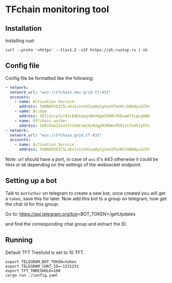 # TFchain monitoring tool

## Installation

Installing rust:

```
curl --proto '=https' --tlsv1.2 -sSf https://sh.rustup.rs | sh
```

## Config file

Config file be formatted like the following:

```yaml
- network:
  network_url: "wss://tfchain.dev.grid.tf:433"
  accounts:
    - name: Activation Service
      address: 5GNNdXSQJC5LxKv1s2zvhCwyWyCg1msGPanHCsSNbWyu2Z2n
    - name: Bridge
      address: 5Dfiaccytu741LE8KxqegrBeVKgmCKRHU7KEuamf3igxgGW9
    - name: Offchain worker
      address: 5GRiEUaZZxuS7J1VbCvmz9LRdgyMJR9mxPE9JzCZu45JyXTx
- network:
  network_url: "wss://tfchain.grid.tf:433"
  accounts:
    - name: Activation Service
      address: 5GNNdXSQJC5LxKv1s2zvhCwyWyCg1msGPanHCsSNbWyu2Z2n
```

Note: url should have a port, in case of `wss` it's 443 otherwise it could be `9944` or `80` depending on the settings of the websocket endpoint.

## Setting up a bot

Talk to `botfather` on telegram to create a new bot, once created you will get a `token`, save this for later.
Now add this bot to a group on telegram, now get the chat id for this group:

Go to: https://api.telegram.org/bot<BOT_TOKEN>/getUpdates

and find the corresponding chat group and extract the ID.

## Running

Default TFT Treshold is set to 10 TFT.

```
export TELEGRAM_BOT_TOKEN=token
export TELEGRAM_CHAT_ID=-1231231
export TFT_THRESHOLD=100
cargo run ./config.yaml
```